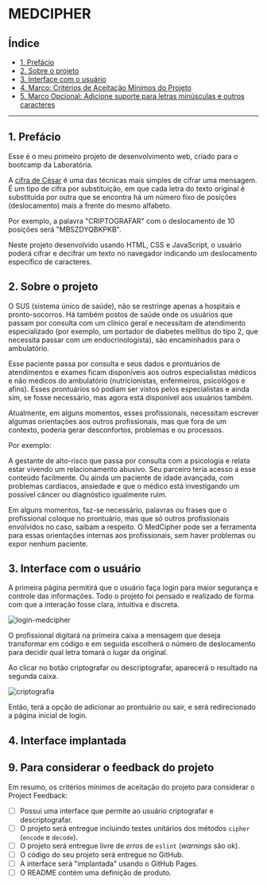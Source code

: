 # MEDCIPHER

## Índice

* [1. Prefácio](#1-prefácio)
* [2. Sobre o projeto](#2-resumo-do-projeto)
* [3. Interface com o usuário](#3-considerações-gerais)
* [4. Marco: Critérios de Aceitação Mínimos do Projeto](#5-marco-critérios-de-aceitação-mínimos-do-projeto)
* [5. Marco Opcional: Adicione suporte para letras minúsculas e outros caracteres](#5-marco-opcional-adicione-suporte-para-letras-minúsculas-e-outros-caracteres)


***

## 1. Prefácio

Esse é o meu primeiro projeto de desenvolvimento web, criado para o bootcamp da Laboratória. 

A [cifra de César](https://pt.wikipedia.org/wiki/Cifra_de_C%C3%A9sar) é uma das técnicas mais simples de cifrar uma mensagem. É um tipo de cifra por substituição, em que cada letra do texto original é substituida por outra que se encontra há um número fixo de posições (deslocamento) mais a frente do mesmo alfabeto.

Por exemplo, a palavra "CRIPTOGRAFAR" com o deslocamento de 10 posições será "MBSZDYQBKPKB".

Neste projeto desenvolvido usando HTML, CSS e JavaScript, o usuário poderá cifrar e decifrar um texto no navegador indicando um deslocamento específico de caracteres. 

## 2. Sobre o projeto

O SUS (sistema único de saúde), não se restringe apenas a hospitais e pronto-socorros. Há também postos de saúde onde os usuários que passam por consulta com um clínico geral e necessitam de atendimento especializado (por exemplo, um portador de diabetes mellitus do tipo 2, que necessita passar com um endocrinologista), são encaminhados para o ambulatório.

Esse paciente passa por consulta e seus dados e prontuários de atendimentos e exames ficam disponíveis aos outros especialistas médicos e não médicos do ambulatório (nutricionistas, enfermeiros, psicológos e afins). Esses prontuários só podiam ser vistos pelos especialistas e ainda sim, se fosse necessário, mas agora está disponível aos usuários também. 

Atualmente, em alguns momentos, esses profissionais, necessitam escrever algumas orientações aos outros profissionais, mas que fora de um contexto, poderia gerar desconfortos, problemas e ou processos.

Por exemplo:

A gestante de alto-risco que passa por consulta com a psicologia e relata estar vivendo um relacionamento abusivo. Seu parceiro teria acesso a esse conteúdo facilmente. Ou ainda um paciente de idade avançada, com problemas cardíacos, ansiedade e que o médico está investigando um possível câncer ou diagnóstico igualmente ruim.

Em alguns momentos, faz-se necessário, palavras ou frases que o profissional coloque no prontuário, mas que só outros profissionais envolvidos no caso, saibam a respeito. O MedCipher pode ser a ferramenta para essas orientações internas aos profissionais, sem haver problemas ou expor nenhum paciente.

## 3. Interface com o usuário

A primeira página permitirá que o usuário faça login para maior segurança e controle das informações. Todo o projeto foi pensado e realizado de forma com que a interação fosse clara, intuitiva e discreta.


![login-medcipher](https://user-images.githubusercontent.com/122536567/217109392-f366829e-9d85-419f-9f4b-8c14626df06d.png)


O profissional digitará na primeira caixa a mensagem que deseja transformar em código e em seguida escolherá o número de deslocamento para decidir qual letra tomará o lugar da original.

Ao clicar no botão criptografar ou descriptografar, aparecerá o resultado na segunda caixa. 


![criptografia](https://user-images.githubusercontent.com/122536567/217109899-83efc16e-45a2-444c-8802-26d40d18175d.png)

Então, terá a opção de adicionar ao prontuário ou sair, e será redirecionado a página inicial de login.

## 4. Interface implantada





## 9. Para considerar o feedback do projeto

Em resumo, os critérios mínimos de aceitação do projeto para considerar o
Project Feedback:

* [ ] Possui uma interface que permite ao usuário criptografar e
  descriptografar.
* [ ] O projeto será entregue incluindo testes unitários dos métodos `cipher`
  (`encode` e `decode`).
* [ ] O projeto será entregue livre de _erros_ de `eslint` (_warnings_ são ok).
* [ ] O código do seu projeto será entregue no GitHub.
* [ ] A interface será "implantada" usando o GitHub Pages.
* [ ] O README contém uma definição de produto.
